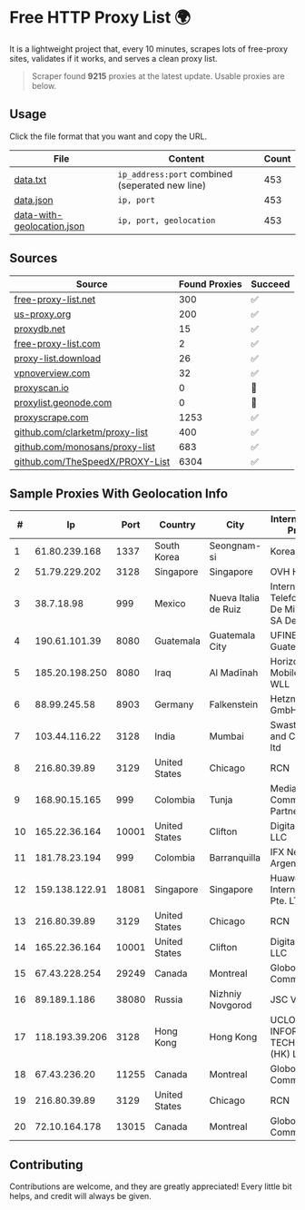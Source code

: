 
# Free HTTP Proxy List 🌍

It is a lightweight project that, every 10 minutes, scrapes lots of free-proxy sites, validates if it works, and serves a clean proxy list.


> Scraper found **9215** proxies at the latest update. Usable proxies are below.

## Usage

Click the file format that you want and copy the URL.


|File|Content|Count|
|----|-------|-----|
|[data.txt](https://raw.githubusercontent.com/themiralay/Proxy-List-World/master/data.txt)|`ip_address:port` combined (seperated new line)|453|
|[data.json](https://raw.githubusercontent.com/themiralay/Proxy-List-World/master/data.json)|`ip, port`|453|
|[data-with-geolocation.json](https://raw.githubusercontent.com/themiralay/Proxy-List-World/master/data-with-geolocation.json)|`ip, port, geolocation`|453|

## Sources

|Source|Found Proxies|Succeed|
|------|-------------|-------|
|[free-proxy-list.net](https://free-proxy-list.net)|300|✅|
|[us-proxy.org](https://www.us-proxy.org)|200|✅|
|[proxydb.net](http://proxydb.net)|15|✅|
|[free-proxy-list.com](https://free-proxy-list.com/?page=&port=&type%5B%5D=http&type%5B%5D=https&up_time=0&search=Search)|2|✅|
|[proxy-list.download](https://www.proxy-list.download/HTTP)|26|✅|
|[vpnoverview.com](https://vpnoverview.com/privacy/anonymous-browsing/free-proxy-servers)|32|✅|
|[proxyscan.io](https://www.proxyscan.io)|0|🚫|
|[proxylist.geonode.com](https://proxylist.geonode.com/api/proxy-list?limit=300&page=1&sort_by=lastChecked&sort_type=desc&protocols=http,https)|0|🚫|
|[proxyscrape.com](https://api.proxyscrape.com/v2/?request=displayproxies&protocol=http&timeout=10000&country=all&ssl=all&anonymity=all)|1253|✅|
|[github.com/clarketm/proxy-list](https://raw.githubusercontent.com/clarketm/proxy-list/master/proxy-list-raw.txt)|400|✅|
|[github.com/monosans/proxy-list](https://raw.githubusercontent.com/monosans/proxy-list/main/proxies/http.txt)|683|✅|
|[github.com/TheSpeedX/PROXY-List](https://raw.githubusercontent.com/TheSpeedX/PROXY-List/master/http.txt)|6304|✅|


## Sample Proxies With Geolocation Info

|#|Ip|Port|Country|City|Internet Service Provider|
|-|--|----|-------|----|-------------------------|
|1|61.80.239.168|1337|South Korea|Seongnam-si|Korea Telecom|
|2|51.79.229.202|3128|Singapore|Singapore|OVH Hosting|
|3|38.7.18.98|999|Mexico|Nueva Italia de Ruiz|Internet Telefonia Y TV De Michoacan SA De CV|
|4|190.61.101.39|8080|Guatemala|Guatemala City|UFINET Guatemala S. A|
|5|185.20.198.250|8080|Iraq|Al Madīnah|Horizon Scope Mobile Telecom WLL|
|6|88.99.245.58|8903|Germany|Falkenstein|Hetzner Online GmbH|
|7|103.44.116.22|3128|India|Mumbai|Swastik Internet and Cables pvt. ltd|
|8|216.80.39.89|3129|United States|Chicago|RCN|
|9|168.90.15.165|999|Colombia|Tunja|Media Commerce Partners S.A|
|10|165.22.36.164|10001|United States|Clifton|DigitalOcean, LLC|
|11|181.78.23.194|999|Colombia|Barranquilla|IFX Networks Argentina S.R.L|
|12|159.138.122.91|18081|Singapore|Singapore|Huawei International Pte. LTD|
|13|216.80.39.89|3129|United States|Chicago|RCN|
|14|165.22.36.164|10001|United States|Clifton|DigitalOcean, LLC|
|15|67.43.228.254|29249|Canada|Montreal|GloboTech Communications|
|16|89.189.1.186|38080|Russia|Nizhniy Novgorod|JSC Vimpelcom|
|17|118.193.39.206|3128|Hong Kong|Hong Kong|UCLOUD INFORMATION TECHNOLOGY (HK) LIMITED|
|18|67.43.236.20|11255|Canada|Montreal|GloboTech Communications|
|19|216.80.39.89|3129|United States|Chicago|RCN|
|20|72.10.164.178|13015|Canada|Montreal|GloboTech Communications|



## Contributing

Contributions are welcome, and they are greatly appreciated! Every
little bit helps, and credit will always be given.

